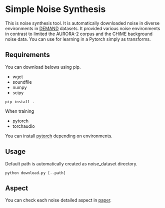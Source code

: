 # Simple Noise Synthesis
This is noise synthesis tool. It is automatically downloaded noise in diverse environments  in [DEMAND] datasets. It provided various noise environments in contrast to limited the AURORA-2 corpus and the CHiME background noise data. You can use for learning in a Pytorch simply as transforms.

## Requirements
You can download belows using pip.
- wget
- soundfile
- numpy
- scipy

```
pip install .
```

When training
- pytorch
- torchaudio

You can install [pytorch] depending on environments.

## Usage
Default path is automatically created as noise_dataset directory.
```
python download.py [--path]
```

## Aspect
You can check each noise detailed aspect in [paper].

[DEMAND]: https://zenodo.org/record/1227121#.YBu28egzbZR
[pytorch]: https://pytorch.org/
[paper]: https://asa.scitation.org/doi/pdf/10.1121/1.4799597
